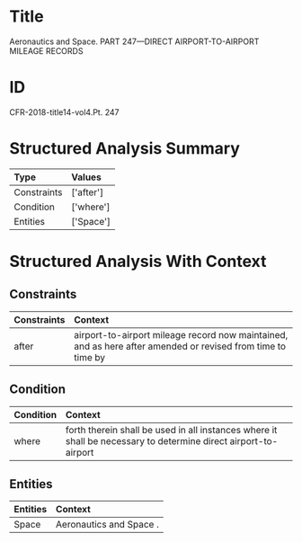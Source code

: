 # Title

 Aeronautics and Space. PART 247—DIRECT AIRPORT-TO-AIRPORT MILEAGE RECORDS


# ID

 CFR-2018-title14-vol4.Pt. 247


# Structured Analysis Summary

| Type        | Values    |
|:------------|:----------|
| Constraints | ['after'] |
| Condition   | ['where'] |
| Entities    | ['Space'] |


# Structured Analysis With Context

 


## Constraints

| Constraints   | Context                                                                                                     |
|:--------------|:------------------------------------------------------------------------------------------------------------|
| after         | airport-to-airport mileage record now maintained, and as here after amended or revised from time to time by |


## Condition

| Condition   | Context                                                                                                         |
|:------------|:----------------------------------------------------------------------------------------------------------------|
| where       | forth therein shall be used in all instances where it shall be necessary to determine direct airport-to-airport |


## Entities

| Entities   | Context                  |
|:-----------|:-------------------------|
| Space      | Aeronautics and  Space . |


